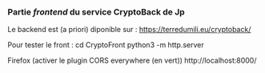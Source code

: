 ### Partie *frontend* du service CryptoBack de Jp

Le backend est (a priori) diponible sur : 
	https://terredumili.eu/cryptoback/

Pour tester le front :
cd CryptoFront 
python3 -m http.server

Firefox (activer le plugin CORS everywhere (en vert))
http://localhost:8000/

